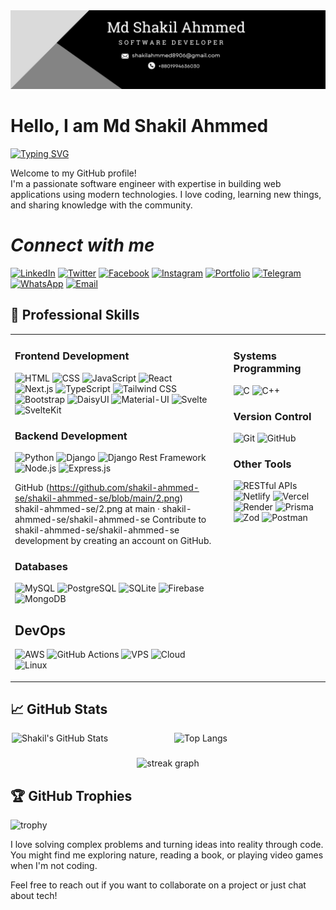 <div>
  <img src="https://github.com/shakil-ahmmed-se/shakil-ahmmed-se/blob/main/2.png" />
</div>

# Hello, I am Md Shakil Ahmmed

[![Typing SVG](https://readme-typing-svg.demolab.com?font=Fira+Code&pause=1000&color=F7BF6E&random=false&width=435&lines=Software+Developer;Full+Stack+developer;Web+Application+Developer;Dreamer)](https://git.io/typing-svg)

Welcome to my GitHub profile!  
I'm a passionate software engineer with expertise in building web applications using modern technologies. I love coding, learning new things, and sharing knowledge with the community.

# *Connect with me*

[![LinkedIn](https://img.shields.io/badge/LinkedIn-0A66C2?style=for-the-badge&logo=linkedin&logoColor=white)](https://www.linkedin.com/in/shakil-ahmmed-se/)
[![Twitter](https://img.shields.io/badge/Twitter-1DA1F2?style=for-the-badge&logo=twitter&logoColor=white)](https://x.com/shakil_ahmmmed)
[![Facebook](https://img.shields.io/badge/Facebook-1877F2?style=for-the-badge&logo=facebook&logoColor=white)](https://www.facebook.com/shakil.ahmmedbd.3)
[![Instagram](https://img.shields.io/badge/Instagram-E4405F?style=for-the-badge&logo=instagram&logoColor=white)](https://www.instagram.com/shakil_ahmmed01/)
[![Portfolio](https://img.shields.io/badge/Portfolio-000000?style=for-the-badge&logo=About.me&logoColor=white)](https://shakil-ahmmed-se.github.io/shakil_ahmmed_se/)
[![Telegram](https://img.shields.io/badge/Telegram-2CA5E0?style=for-the-badge&logo=telegram&logoColor=white)](https://t.me/shakil_ahmmed_se)
[![WhatsApp](https://img.shields.io/badge/WhatsApp-25D366?style=for-the-badge&logo=whatsapp&logoColor=white)](https://wa.me/8801994636030)
[![Email](https://img.shields.io/badge/Email-D14836?style=for-the-badge&logo=gmail&logoColor=white)](mailto:shakilahmmed8906@gmail.com)


## 💼 Professional Skills

<table>
<tr>
<!-- Left Column: Backend and Frontend -->
<td style="vertical-align: top; padding-right: 15px;">

### Frontend Development

![HTML](https://img.shields.io/badge/-HTML-E34F26?style=for-the-badge&logo=html5&logoColor=white)
![CSS](https://img.shields.io/badge/-CSS-1572B6?style=for-the-badge&logo=css3&logoColor=white)
![JavaScript](https://img.shields.io/badge/-JavaScript-F7DF1E?style=for-the-badge&logo=javascript&logoColor=black)
![React](https://img.shields.io/badge/-React-61DAFB?style=for-the-badge&logo=react&logoColor=black)
![Next.js](https://img.shields.io/badge/-Next.js-000000?style=for-the-badge&logo=nextdotjs&logoColor=white)
![TypeScript](https://img.shields.io/badge/-TypeScript-007ACC?style=for-the-badge&logo=typescript&logoColor=white)
![Tailwind CSS](https://img.shields.io/badge/-Tailwind%20CSS-38B2AC?style=for-the-badge&logo=tailwindcss&logoColor=white)
![Bootstrap](https://img.shields.io/badge/-Bootstrap-563D7C?style=for-the-badge&logo=bootstrap&logoColor=white)
![DaisyUI](https://img.shields.io/badge/-DaisyUI-5A0EF8?style=for-the-badge&logo=daisyui&logoColor=white)
![Material-UI](https://img.shields.io/badge/-Material--UI-0081CB?style=for-the-badge&logo=material-ui&logoColor=white)
![Svelte](https://img.shields.io/badge/-Svelte-FF3E00?style=for-the-badge&logo=svelte&logoColor=white)
![SvelteKit](https://img.shields.io/badge/-SvelteKit-FF3E00?style=for-the-badge&logo=svelte&logoColor=white)



### Backend Development
![Python](https://img.shields.io/badge/-Python-3776AB?style=for-the-badge&logo=python&logoColor=white)
![Django](https://img.shields.io/badge/-Django-092E20?style=for-the-badge&logo=django&logoColor=white)
![Django Rest Framework](https://img.shields.io/badge/-Django%20Rest%20Framework-092E20?style=for-the-badge&logo=django&logoColor=white)
![Node.js](https://img.shields.io/badge/-Node.js-339933?style=for-the-badge&logo=node.js&logoColor=white)
![Express.js](https://img.shields.io/badge/-Express.js-000000?style=for-the-badge&logo=express&logoColor=white)

GitHub (https://github.com/shakil-ahmmed-se/shakil-ahmmed-se/blob/main/2.png)
shakil-ahmmed-se/2.png at main · shakil-ahmmed-se/shakil-ahmmed-se
Contribute to shakil-ahmmed-se/shakil-ahmmed-se development by creating an account on GitHub.
### Databases
![MySQL](https://img.shields.io/badge/-MySQL-4479A1?style=for-the-badge&logo=mysql&logoColor=white)
![PostgreSQL](https://img.shields.io/badge/-PostgreSQL-336791?style=for-the-badge&logo=postgresql&logoColor=white)
![SQLite](https://img.shields.io/badge/-SQLite-003B57?style=for-the-badge&logo=sqlite&logoColor=white)
![Firebase](https://img.shields.io/badge/-Firebase-FFCA28?style=for-the-badge&logo=firebase&logoColor=white)
![MongoDB](https://img.shields.io/badge/-MongoDB-47A248?style=for-the-badge&logo=mongodb&logoColor=white)


## DevOps

![AWS](https://img.shields.io/badge/-AWS-232F3E?style=for-the-badge&logo=amazon-aws&logoColor=white)
![GitHub Actions](https://img.shields.io/badge/-GitHub%20Actions-2088FF?style=for-the-badge&logo=github-actions&logoColor=white)
![VPS](https://img.shields.io/badge/-VPS-4f5b93?style=for-the-badge)
![Cloud](https://img.shields.io/badge/-Cloud-00C7B7?style=for-the-badge)
![Linux](https://img.shields.io/badge/-Linux-FCC624?style=for-the-badge&logo=linux&logoColor=black)


</td>

<!-- Right Column: Others -->
<td style="vertical-align: top; padding-left: 20px;">

### Systems Programming
![C](https://img.shields.io/badge/-C-A8B9CC?style=for-the-badge&logo=c&logoColor=black)
![C++](https://img.shields.io/badge/-C++-00599C?style=for-the-badge&logo=c%2B%2B&logoColor=white)

### Version Control
![Git](https://img.shields.io/badge/-Git-F05032?style=for-the-badge&logo=git&logoColor=white)
![GitHub](https://img.shields.io/badge/-GitHub-181717?style=for-the-badge&logo=github&logoColor=white)

### Other Tools
![RESTful APIs](https://img.shields.io/badge/-RESTful%20APIs-00599C?style=for-the-badge&logo=api&logoColor=white)
![Netlify](https://img.shields.io/badge/-Netlify-00C7B7?style=for-the-badge&logo=netlify&logoColor=white)
![Vercel](https://img.shields.io/badge/-Vercel-000000?style=for-the-badge&logo=vercel&logoColor=white)
![Render](https://img.shields.io/badge/-Render-46E3B7?style=for-the-badge&logo=render&logoColor=white)
![Prisma](https://img.shields.io/badge/-Prisma-2D3748?style=for-the-badge&logo=prisma&logoColor=white)
![Zod](https://img.shields.io/badge/-Zod-9F7AEA?style=for-the-badge&logo=zod&logoColor=white)
![Postman](https://img.shields.io/badge/-Postman-FF6C37?style=for-the-badge&logo=postman&logoColor=white)


</td>
  </tr>
</table>


## 📈 GitHub Stats

<div style="display: flex; justify-content: space-between;">
  <img src="https://github-readme-stats.vercel.app/api?username=shakil-ahmmed-se&show_icons=true&hide_border=true&count_private=true&theme=radical" alt="Shakil's GitHub Stats" style="width: 50%;margin-left:2px;">
 <img src="https://github-readme-stats.vercel.app/api/top-langs/?username=shakil-ahmmed-se&layout=compact&theme=radical&cache-bust=1" alt="Top Langs" style="width: 48%;">
</div>

###

###

<div align="center">
 <img src="https://streak-stats.demolab.com?user=shakil-ahmmed-se&locale=en&mode=daily&theme=dark&hide_border=false&border_radius=5&order=3" height="220" alt="streak graph" />
</div>

###




## 🏆 GitHub Trophies

![trophy](https://github-profile-trophy.vercel.app/?username=shakil-ahmmed-se&theme=onedark)


I love solving complex problems and turning ideas into reality through code. You might find me exploring nature, reading a book, or playing video games when I'm not coding.

Feel free to reach out if you want to collaborate on a project or just chat about tech!
